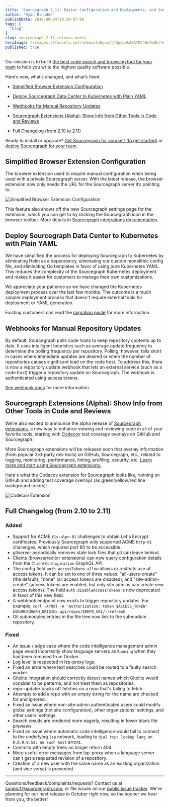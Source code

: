 ```yaml
---
title: 'Sourcegraph 2.11: Easier Configuration and Deployments, and Sourcegraph Extensions'
author: 'Ryan Blunden'
publishDate: 2018-09-04T10:30-07:00
tags: [
  "blog"
]
slug: sourcegraph-2-11-release-notes
heroImage: //images.ctfassets.net/le3mxztn6yoo/t4Qpcq5kA0AYM24Ws4mOk/4edf5502a936bbec90c262fa00355aed/sourcegraph-mark.png
published: true
---
```


Our mission is to build [the best code search and browsing tool for your team](/) to help you write the highest quality software possible.

Here’s new, what’s changed, and what’s fixed.

- [Simplified Browser Extension Configuration](#simplified-browser-extension-configuration)

- [Deploy Sourcegraph Data Center to Kubernetes with Plain YAML](#deploy-sourcegraph-data-center-to-kubernetes-with-plain-yaml)

- [Webhooks for Manual Repository Updates](#webhooks-for-manual-repository-updates)

- [Sourcegraph Extensions (Alpha): Show Info from Other Tools in Code and Reviews](#sourcegraph-extensions-alpha-show-info-from-other-tools-in-code-and-reviews)

- [Full Changelog (from 2.10 to 2.11)](#full-changelog-from-210-to-211)

Ready to install or upgrade? [Get Sourcegraph for yourself (to get started)](/) or [deploy Sourcegraph for your team](/docs).

## Simplified Browser Extension Configuration

The browser extension used to require manual configuration when being used with a private Sourcegraph server. With the latest release, the browser extension now only needs the URL for the Sourcegraph server it’s pointing to.

![Simplified Browser Extension Configuration](//images.ctfassets.net/le3mxztn6yoo/1UabqJXkpyKU4QSa0KWoiM/19954ac186f24b0a0ae20bb0b3199c43/BrowserConfiguration.gif)

This feature also shows off the new Sourcegraph settings page for the extension, which you can get to by clicking the Sourcegraph icon in the browser toolbar. More details in [Sourcegraph integrations documentation](/docs/integrations/).

## Deploy Sourcegraph Data Center to Kubernetes with Plain YAML

We have simplified the process for deploying Sourcegraph to Kubernetes by eliminating Helm as a dependency, eliminating our custom monolithic config file, and eliminating Go templates in favor of using pure Kubernetes YAML. This reduces the complexity of the Sourcegraph Kubernetes deployment and makes it easier for customers to manage their own customizations.

We appreciate your patience as we have changed the Kubernetes deployment process over the last few months. The outcome is a much simpler deployment process that doesn't require external tools for deployment or YAML generation.

Existing customers can read the [migration guide](https://github.com/sourcegraph/deploy-sourcegraph/blob/master/docs/migrate.md) for more information.

## Webhooks for Manual Repository Updates

By default, Sourcegraph polls code hosts to keep repository contents up to date. It uses intelligent heuristics such as average update frequency to determine the polling frequency per repository. Polling, however, falls short in cases where immediate updates are desired or when the number of repositories causes significant load on the code host. To address this, there is now a repository update webhook that lets an external service (such as a code host) trigger a repository update on Sourcegraph. The webhook is authenticated using access tokens.

[See webhook docs](/docs/config/update-repo-webhook) for more information.

## Sourcegraph Extensions (Alpha): Show Info from Other Tools in Code and Reviews

We're also excited to announce the alpha release of [Sourcegraph extensions](https://github.com/sourcegraph/sourcegraph-extension-api), a new way to enhance viewing and reviewing code in all of your favorite tools, starting with [Codecov](https://codecov.io) test coverage overlays on GitHub and Sourcegraph.

More Sourcegraph extensions will be released soon that overlay information (from popular 3rd-party dev tools) on GitHub, Sourcegraph, etc., related to logging, monitoring, performance, linting, profiling, security, etc. [Learn more and start using Sourcegraph extensions.](https://github.com/sourcegraph/sourcegraph-extension-api#readme)

Here's what the Codecov extension for Sourcegraph looks like, running on GitHub and adding test coverage overlays (as green/yellow/red line background colors):

![Codecov Extension](//images.ctfassets.net/le3mxztn6yoo/3WZ3oy1haU4YeYWywuS0Qe/a25491260dd59fb4028e6bcea6c4c88a/CodeCovExtension.gif)

## Full Changelog (from 2.10 to 2.11)

### Added
- Support for ACME `tls-alpn-01` challenges to obtain Let's Encrypt certificates. Previously Sourcegraph only supported ACME `http-01` challenges, which required port 80 to be accessible.
- gitserver periodically removes stale lock files that git can leave behind.
- Clients (browser/editor extensions) can now query configuration details from the `ClientConfiguration` GraphQL API.
- The config field `auth.accessTokens.allow` allows or restricts use of access tokens. It can be set to one of three values: "all-users-create" (the default), "none" (all access tokens are disabled), and "site-admin-create" (access tokens are enabled, but only site admins can create new access tokens). The field `auth.disableAccessTokens` is now deprecated in favor of this new field.
- A webhook endpoint now exists to trigger repository updates. For example, `curl -XPOST -H 'Authorization: token $ACCESS_TOKEN' $SOURCEGRAPH_ORIGIN/.api/repos/$REPO_URI/-/refresh`.
- Git submodules entries in the file tree now link to the submodule repository.

### Fixed
- An issue / edge case where the code intelligence management admin page would incorrectly show language servers as `Running` when they had been removed from Docker.
- Log level is respected in lsp-proxy logs.
- Fixed an error where text searches could be routed to a faulty search worker.
- Gitolite integration should correctly detect names which Gitolite would consider to be patterns, and not treat them as repositories.
- repo-updater backs off fetches on a repo that's failing to fetch.
- Attempts to add a repo with an empty string for the name are checked for and ignored.
- Fixed an issue where non-site-admin authenticated users could modify global settings (not site configuration), other organizations' settings, and other users' settings.
- Search results are rendered more eagerly, resulting in fewer blank file previews
- Fixed an issue where automatic code intelligence would fail to connect to the underlying `lsp` network, leading to `dial tcp: lookup lang on 0.0.0.0:53: no such host` errors.
- Commits with empty trees no longer return 404.
- More useful error messages from lsp-proxy when a language server can't get a requested revision of a repository.
- Creation of a new user with the same name as an existing organization (and vice versa) is prevented.

---

Questions/feedback/complaints/requests? Contact us at [support@sourcegraph.com](mailto:support@sourcegraph.com), or file issues on our [public issue tracker](https://github.com/sourcegraph/issues/issues). We're planning for our next release in October right now, so the sooner we hear from you, the better!
